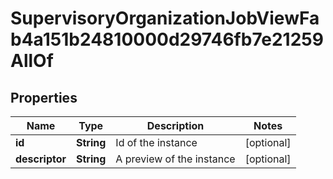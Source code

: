 

# SupervisoryOrganizationJobViewFab4a151b24810000d29746fb7e21259AllOf


## Properties

| Name | Type | Description | Notes |
|------------ | ------------- | ------------- | -------------|
|**id** | **String** | Id of the instance |  [optional] |
|**descriptor** | **String** | A preview of the instance |  [optional] |



